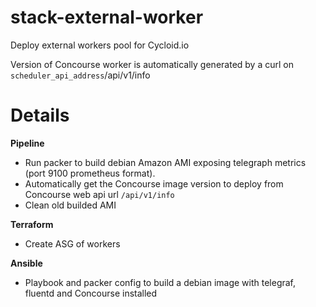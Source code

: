 # stack-external-worker
Deploy external workers pool for Cycloid.io

Version of Concourse worker is automatically generated by a curl on `scheduler_api_address`/api/v1/info

# Details


**Pipeline**

  * Run packer to build debian Amazon AMI exposing telegraph metrics (port 9100 prometheus format).
  * Automatically get the Concourse image version to deploy from Concourse web api url `/api/v1/info`
  * Clean old builded AMI

**Terraform**

  * Create ASG of workers

**Ansible**

  * Playbook and packer config to build a debian image with telegraf, fluentd and Concourse installed

